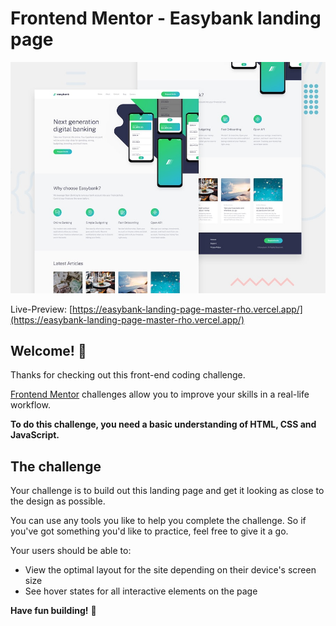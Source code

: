 # Frontend Mentor - Easybank landing page

![Design preview for the Easybank landing page coding challenge](./design/desktop-preview.jpg)

Live-Preview: [https://easybank-landing-page-master-rho.vercel.app/](https://easybank-landing-page-master-rho.vercel.app/)

## Welcome! 👋

Thanks for checking out this front-end coding challenge.

[Frontend Mentor](https://www.frontendmentor.io) challenges allow you to improve your skills in a real-life workflow.

**To do this challenge, you need a basic understanding of HTML, CSS and JavaScript.**

## The challenge

Your challenge is to build out this landing page and get it looking as close to the design as possible.

You can use any tools you like to help you complete the challenge. So if you've got something you'd like to practice, feel free to give it a go.

Your users should be able to:

- View the optimal layout for the site depending on their device's screen size
- See hover states for all interactive elements on the page

**Have fun building!** 🚀
